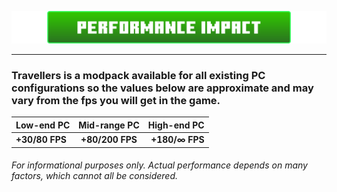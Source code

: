 ![](https://raw.githubusercontent.com/TravellersMC/Travellers/main/Performance_Banner.png)

------------
### Travellers is a modpack available for all existing PC configurations so the values below are approximate and may vary from the fps you will get in the game.
| Low-end PC | Mid-range PC | High-end PC |
| :------------ |:---------------:| -----:|
| **+30/80 FPS** | **+80/200 FPS** | **+180/∞ FPS** |
###### For informational purposes only. Actual performance depends on many factors, which cannot all be considered.
